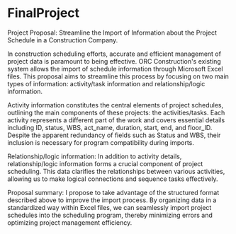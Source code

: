 # FinalProject

Project Proposal: Streamline the Import of Information about the Project Schedule in a Construction Company.

In construction scheduling efforts, accurate and efficient management of project data is paramount to being effective. ORC Construction's existing system allows the import of schedule information through Microsoft Excel files. This proposal aims to streamline this process by focusing on two main types of information: activity/task information and relationship/logic information.

Activity information constitutes the central elements of project schedules, outlining the main components of these projects: the activities/tasks. Each activity represents a different part of the work and covers essential details including ID, status, WBS, act_name, duration, start, end, and floor_ID. Despite the apparent redundancy of fields such as Status and WBS, their inclusion is necessary for program compatibility during imports.

Relationship/logic information:
In addition to activity details, relationship/logic information forms a crucial component of project scheduling. This data clarifies the relationships between various activities, allowing us to make logical connections and sequence tasks effectively.

Proposal summary:
I propose to take advantage of the structured format described above to improve the import process. By organizing data in a standardized way within Excel files, we can seamlessly import project schedules into the scheduling program, thereby minimizing errors and optimizing project management efficiency.

